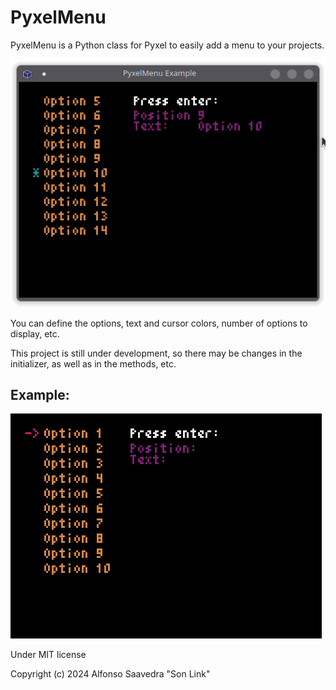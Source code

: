 # PyxelMenu

PyxelMenu is a Python class for Pyxel to easily add a menu to your projects.

![Screenshot of the example](screenshot.png)

You can define the options, text and cursor colors, number of options to display, etc.

This project is still under development, so there may be changes in the initializer, as well as in the methods, etc.

## Example:

![PyxelMnu in action](in_action.gif)

Under MIT license

Copyright (c) 2024 Alfonso Saavedra "Son Link"